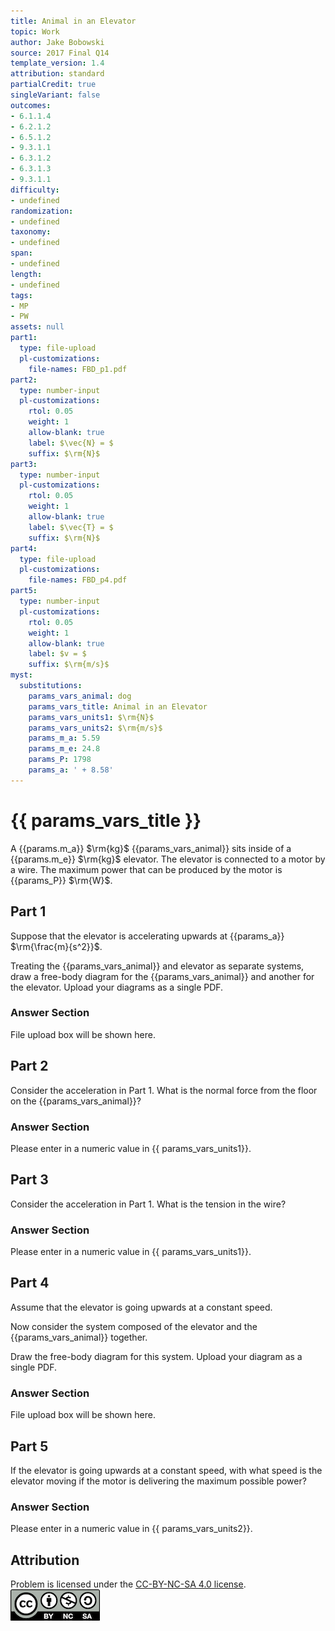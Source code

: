 ```yaml
---
title: Animal in an Elevator
topic: Work
author: Jake Bobowski
source: 2017 Final Q14
template_version: 1.4
attribution: standard
partialCredit: true
singleVariant: false
outcomes:
- 6.1.1.4
- 6.2.1.2
- 6.5.1.2
- 9.3.1.1
- 6.3.1.2
- 6.3.1.3
- 9.3.1.1
difficulty:
- undefined
randomization:
- undefined
taxonomy:
- undefined
span:
- undefined
length:
- undefined
tags:
- MP
- PW
assets: null
part1:
  type: file-upload
  pl-customizations:
    file-names: FBD_p1.pdf
part2:
  type: number-input
  pl-customizations:
    rtol: 0.05
    weight: 1
    allow-blank: true
    label: $\vec{N} = $
    suffix: $\rm{N}$
part3:
  type: number-input
  pl-customizations:
    rtol: 0.05
    weight: 1
    allow-blank: true
    label: $\vec{T} = $
    suffix: $\rm{N}$
part4:
  type: file-upload
  pl-customizations:
    file-names: FBD_p4.pdf
part5:
  type: number-input
  pl-customizations:
    rtol: 0.05
    weight: 1
    allow-blank: true
    label: $v = $
    suffix: $\rm{m/s}$
myst:
  substitutions:
    params_vars_animal: dog
    params_vars_title: Animal in an Elevator
    params_vars_units1: $\rm{N}$
    params_vars_units2: $\rm{m/s}$
    params_m_a: 5.59
    params_m_e: 24.8
    params_P: 1798
    params_a: ' + 8.58'
---
```

# {{ params_vars_title }}
A {{params.m_a}} $\rm{kg}$ {{params_vars_animal}} sits inside of a {{params.m_e}} $\rm{kg}$ elevator. The elevator is connected to a motor by a wire. The maximum power that can be produced by the motor is {{params_P}} $\rm{W}$.

## Part 1

Suppose that the elevator is accelerating upwards at {{params_a}} $\rm{\frac{m}{s^2}}$.

Treating the {{params_vars_animal}} and elevator as separate systems, draw a free-body diagram for the {{params_vars_animal}} and another for the elevator. Upload your diagrams as a single PDF.

### Answer Section

File upload box will be shown here.

## Part 2

Consider the acceleration in Part 1. What is the normal force from the floor on the {{params_vars_animal}}?

### Answer Section

Please enter in a numeric value in {{ params_vars_units1}}.

## Part 3

Consider the acceleration in Part 1. What is the tension in the wire?

### Answer Section

Please enter in a numeric value in {{ params_vars_units1}}.

## Part 4

Assume that the elevator is going upwards at a constant speed.

Now consider the system composed of the elevator and the {{params_vars_animal}} together.

Draw the free-body diagram for this system. Upload your diagram as a single PDF.

### Answer Section

File upload box will be shown here.

## Part 5

If the elevator is going upwards at a constant speed, with what speed is the elevator moving if the motor is delivering the maximum possible power?

### Answer Section

Please enter in a numeric value in {{ params_vars_units2}}.

## Attribution

Problem is licensed under the [CC-BY-NC-SA 4.0 license](https://creativecommons.org/licenses/by-nc-sa/4.0/).<br> ![The Creative Commons 4.0 license requiring attribution-BY, non-commercial-NC, and share-alike-SA license.](https://raw.githubusercontent.com/firasm/bits/master/by-nc-sa.png)